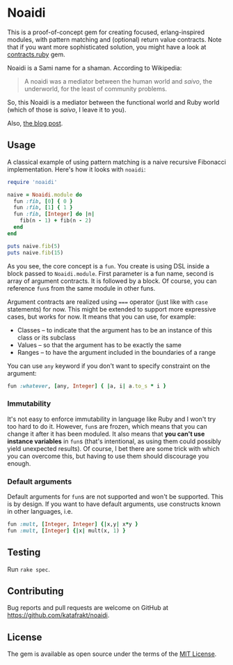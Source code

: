 # Noaidi

This is a proof-of-concept gem for creating focused, erlang-inspired modules, with pattern matching and (optional) return value contracts. Note that if you want more sophisticated solution, you might have a look at [contracts.ruby](https://github.com/egonSchiele/contracts.ruby) gem.

Noaidi is a Sami name for a shaman. According to Wikipedia:

> A noaidi was a mediator between the human world and _saivo_, the underworld, for the least of community problems.

So, this Noaidi is a mediator between the functional world and Ruby world (which of those is _saivo_, I leave it to you).

Also, [the blog post](http://katafrakt.me/2016/02/13/quest-for-pattern-matching-in-ruby/).

## Usage

A classical example of using pattern matching is a naive recursive Fibonacci implementation. Here's how it looks with `noaidi`:

```ruby
require 'noaidi'

naive = Noaidi.module do
  fun :fib, [0] { 0 }
  fun :fib, [1] { 1 }
  fun :fib, [Integer] do |n|
    fib(n - 1) + fib(n - 2)
  end
end

puts naive.fib(5)
puts naive.fib(15)
```

As you see, the core concept is a `fun`. You create is using DSL inside a block passed to `Noaidi.module`. First parameter is a fun name, second is array of argument contracts. It is followed by a block. Of course, you can reference `fun`s from the same module in other funs.

Argument contracts are realized using `===` operator (just like with `case` statements) for now. This might be extended to support more expressive cases, but works for now. It means that you can use, for example:

* Classes – to indicate that the argument has to be an instance of this class or its subclass
* Values – so that the argument has to be exactly the same
* Ranges – to have the argument included in the boundaries of a range

You can use `any` keyword if you don't want to specify constraint on the argument:

```ruby
fun :whatever, [any, Integer] { |a, i| a.to_s * i }
```

### Immutability

It's not easy to enforce immutability in language like Ruby and I won't try too hard to do it. However, `fun`s are frozen, which means that you can change it after it has been moduled. It also means that **you can't use instance variables** in `fun`s (that's intentional, as using them could possibly yield unexpected results). Of course, I bet there are some trick with which you can overcome this, but having to use them should discourage you enough.

### Default arguments

Default arguments for `fun`s are not supported and won't be supported. This is by design. If you want to have default arguments, use constructs known in other languages, i.e.

```ruby
fun :mult, [Integer, Integer] {|x,y| x*y }
fun :mult, [Integer] {|x| mult(x, 1) }
```

## Testing

Run `rake spec`.

## Contributing

Bug reports and pull requests are welcome on GitHub at https://github.com/katafrakt/noaidi.

## License

The gem is available as open source under the terms of the [MIT License](http://opensource.org/licenses/MIT).
